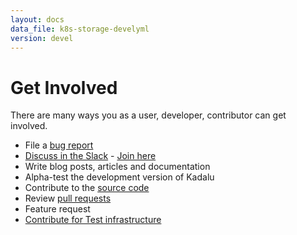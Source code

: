 ```yaml
---
layout: docs
data_file: k8s-storage-develyml
version: devel
---
```

# Get Involved

There are many ways you as a user, developer, contributor can get involved.

- File a [bug report](https://github.com/kadalu/kadalu/issues/new)
- [Discuss in the Slack](https://kadalu.slack.com) - [Join here](https://join.slack.com/t/kadalu/shared_invite/enQtNzg1ODQ0MDA5NTM2LWMzMTc5ZTJmMjk4MzI0YWVhOGFlZTJjZjY5MDNkZWI0Y2VjMDBlNzVkZmI1NWViN2U3MDNlNDJhNjE5OTBlOGU)
- Write blog posts, articles and documentation
- Alpha-test the development version of Kadalu
- Contribute to the [source code](https://github.com/kadalu/)
- Review [pull requests](https://github.com/kadalu/kadalu/pulls)
- Feature request
- [Contribute for Test infrastructure](mailto:support@kadalu.io)
